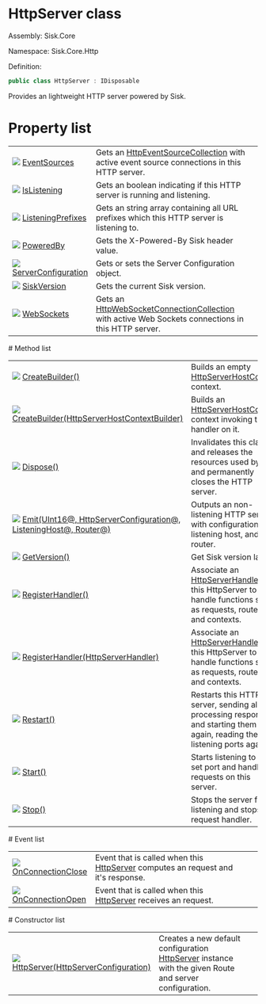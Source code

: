 <!--

Copyrights 2023 Sisk Framework - CypherPotato
Published under MIT license

!!! DO NOT EDIT THIS FILE !!!
This file was generated by a tool in the Sisk package. To edit the information in this documentation,
edit the XML documentation present in the Sisk source code.

-->

# HttpServer class
Assembly: Sisk.Core

Namespace: Sisk.Core.Http

Definition:

```cs
public class HttpServer : IDisposable
```

Provides an lightweight HTTP server powered by Sisk.

# Property list
<table>
    <tbody>
<tr>
    <td width="33%">
        <img class="icon" src="/assets/img/icons/property.svg">
        <a href="/read?q=/contents/spec/Sisk.Core.Http.HttpServer.EventSources.md">
            EventSources
        </a>
    </td>
    <td>
        Gets an <a href="/read?q=/contents/spec/Sisk.Core.Http.Streams.HttpEventSourceCollection.md">HttpEventSourceCollection</a> with active event source connections in this HTTP server.
    <td>
</tr>
<tr>
    <td width="33%">
        <img class="icon" src="/assets/img/icons/property.svg">
        <a href="/read?q=/contents/spec/Sisk.Core.Http.HttpServer.IsListening.md">
            IsListening
        </a>
    </td>
    <td>
        Gets an boolean indicating if this HTTP server is running and listening.
    <td>
</tr>
<tr>
    <td width="33%">
        <img class="icon" src="/assets/img/icons/property.svg">
        <a href="/read?q=/contents/spec/Sisk.Core.Http.HttpServer.ListeningPrefixes.md">
            ListeningPrefixes
        </a>
    </td>
    <td>
        Gets an string array containing all URL prefixes which this HTTP server is listening to.
    <td>
</tr>
<tr>
    <td width="33%">
        <img class="icon" src="/assets/img/icons/property.svg">
        <a href="/read?q=/contents/spec/Sisk.Core.Http.HttpServer.PoweredBy.md">
            PoweredBy
        </a>
    </td>
    <td>
        Gets the X-Powered-By Sisk header value.
    <td>
</tr>
<tr>
    <td width="33%">
        <img class="icon" src="/assets/img/icons/property.svg">
        <a href="/read?q=/contents/spec/Sisk.Core.Http.HttpServer.ServerConfiguration.md">
            ServerConfiguration
        </a>
    </td>
    <td>
        Gets or sets the Server Configuration object.
    <td>
</tr>
<tr>
    <td width="33%">
        <img class="icon" src="/assets/img/icons/property.svg">
        <a href="/read?q=/contents/spec/Sisk.Core.Http.HttpServer.SiskVersion.md">
            SiskVersion
        </a>
    </td>
    <td>
        Gets the current Sisk version.
    <td>
</tr>
<tr>
    <td width="33%">
        <img class="icon" src="/assets/img/icons/property.svg">
        <a href="/read?q=/contents/spec/Sisk.Core.Http.HttpServer.WebSockets.md">
            WebSockets
        </a>
    </td>
    <td>
        Gets an <a href="/read?q=/contents/spec/Sisk.Core.Http.Streams.HttpWebSocketConnectionCollection.md">HttpWebSocketConnectionCollection</a> with active Web Sockets connections in this HTTP server.
    <td>
</tr>
    </tbody>
</table>
# Method list
<table>
    <tbody>
<tr>
    <td width="33%">
        <img class="icon" src="/assets/img/icons/method.svg">
        <a href="/read?q=/contents/spec/Sisk.Core.Http.HttpServer.CreateBuilder().md">
            CreateBuilder()
        </a>
    </td>
    <td>
        Builds an empty <a href="/read?q=/contents/spec/Sisk.Core.Http.Hosting.HttpServerHostContext.md">HttpServerHostContext</a> context.
    <td>
</tr>
<tr>
    <td width="33%">
        <img class="icon" src="/assets/img/icons/method.svg">
        <a href="/read?q=/contents/spec/Sisk.Core.Http.HttpServer.CreateBuilder(HttpServerHostContextBuilder).md">
            CreateBuilder(HttpServerHostContextBuilder)
        </a>
    </td>
    <td>
        Builds an <a href="/read?q=/contents/spec/Sisk.Core.Http.Hosting.HttpServerHostContext.md">HttpServerHostContext</a> context invoking the handler on it.
    <td>
</tr>
<tr>
    <td width="33%">
        <img class="icon" src="/assets/img/icons/method.svg">
        <a href="/read?q=/contents/spec/Sisk.Core.Http.HttpServer.Dispose().md">
            Dispose()
        </a>
    </td>
    <td>
        Invalidates this class and releases the resources used by it, and permanently closes the HTTP server.
    <td>
</tr>
<tr>
    <td width="33%">
        <img class="icon" src="/assets/img/icons/method.svg">
        <a href="/read?q=/contents/spec/Sisk.Core.Http.HttpServer.Emit(UInt16@-HttpServerConfiguration@-ListeningHost@-Router@).md">
            Emit(UInt16@, HttpServerConfiguration@, ListeningHost@, Router@)
        </a>
    </td>
    <td>
        Outputs an non-listening HTTP server with configuration, listening host, and router.
    <td>
</tr>
<tr>
    <td width="33%">
        <img class="icon" src="/assets/img/icons/method.svg">
        <a href="/read?q=/contents/spec/Sisk.Core.Http.HttpServer.GetVersion().md">
            GetVersion()
        </a>
    </td>
    <td>
        Get Sisk version label.
    <td>
</tr>
<tr>
    <td width="33%">
        <img class="icon" src="/assets/img/icons/method.svg">
        <a href="/read?q=/contents/spec/Sisk.Core.Http.HttpServer.RegisterHandler().md">
            RegisterHandler()
        </a>
    </td>
    <td>
        Associate an <a href="/read?q=/contents/spec/Sisk.Core.Http.Handlers.HttpServerHandler.md">HttpServerHandler</a> in this HttpServer to handle functions such as requests, routers and contexts.
    <td>
</tr>
<tr>
    <td width="33%">
        <img class="icon" src="/assets/img/icons/method.svg">
        <a href="/read?q=/contents/spec/Sisk.Core.Http.HttpServer.RegisterHandler(HttpServerHandler).md">
            RegisterHandler(HttpServerHandler)
        </a>
    </td>
    <td>
        Associate an <a href="/read?q=/contents/spec/Sisk.Core.Http.Handlers.HttpServerHandler.md">HttpServerHandler</a> in this HttpServer to handle functions such as requests, routers and contexts.
    <td>
</tr>
<tr>
    <td width="33%">
        <img class="icon" src="/assets/img/icons/method.svg">
        <a href="/read?q=/contents/spec/Sisk.Core.Http.HttpServer.Restart().md">
            Restart()
        </a>
    </td>
    <td>
        Restarts this HTTP server, sending all processing responses and starting them again, reading the listening ports again.
    <td>
</tr>
<tr>
    <td width="33%">
        <img class="icon" src="/assets/img/icons/method.svg">
        <a href="/read?q=/contents/spec/Sisk.Core.Http.HttpServer.Start().md">
            Start()
        </a>
    </td>
    <td>
        Starts listening to the set port and handling requests on this server.
    <td>
</tr>
<tr>
    <td width="33%">
        <img class="icon" src="/assets/img/icons/method.svg">
        <a href="/read?q=/contents/spec/Sisk.Core.Http.HttpServer.Stop().md">
            Stop()
        </a>
    </td>
    <td>
        Stops the server from listening and stops the request handler.
    <td>
</tr>
    </tbody>
</table>
# Event list
<table>
    <tbody>
<tr>
    <td width="33%">
        <img class="icon" src="/assets/img/icons/event.svg">
        <a href="/read?q=/contents/spec/Sisk.Core.Http.HttpServer.OnConnectionClose.md">
            OnConnectionClose
        </a>
    </td>
    <td>
        Event that is called when this <a href="/read?q=/contents/spec/Sisk.Core.Http.HttpServer.md">HttpServer</a> computes an request and it's response.
    <td>
</tr>
<tr>
    <td width="33%">
        <img class="icon" src="/assets/img/icons/event.svg">
        <a href="/read?q=/contents/spec/Sisk.Core.Http.HttpServer.OnConnectionOpen.md">
            OnConnectionOpen
        </a>
    </td>
    <td>
        Event that is called when this <a href="/read?q=/contents/spec/Sisk.Core.Http.HttpServer.md">HttpServer</a> receives an request.
    <td>
</tr>
    </tbody>
</table>
# Constructor list
<table>
    <tbody>
<tr>
    <td width="33%">
        <img class="icon" src="/assets/img/icons/constructor.svg">
        <a href="/read?q=/contents/spec/Sisk.Core.Http.HttpServer.HttpServer(HttpServerConfiguration).md">
            HttpServer(HttpServerConfiguration)
        </a>
    </td>
    <td>
        Creates a new default configuration <a href="/read?q=/contents/spec/Sisk.Core.Http.HttpServer.md">HttpServer</a> instance with the given Route and server configuration.
    <td>
</tr>
    </tbody>
</table>
